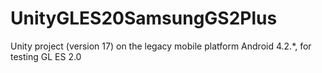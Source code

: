 # UnityGLES20SamsungGS2Plus
Unity project (version 17) on the legacy mobile platform Android 4.2.*, for testing GL ES 2.0
